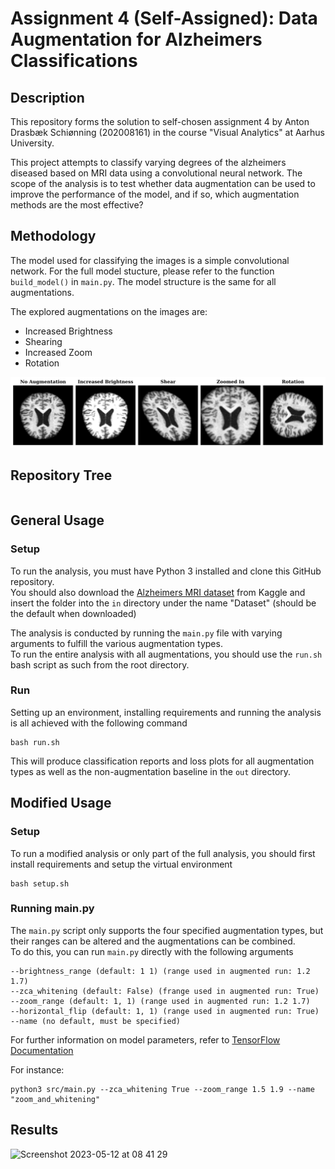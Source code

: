 # Assignment 4 (Self-Assigned): Data Augmentation for Alzheimers Classifications

## Description
This repository forms the solution to self-chosen assignment 4 by Anton Drasbæk Schiønning (202008161) in the course "Visual Analytics" at Aarhus University.

This project attempts to classify varying degrees of the alzheimers diseased based on MRI data using a convolutional neural network. The scope of the analysis is to test whether data augmentation can be used to improve the performance of the model, and if so, which augmentation methods are the most effective?

## Methodology
The model used for classifying the images is a simple convolutional network. For the full model stucture, please refer to the function `build_model()` in `main.py`. The model structure is the same for all augmentations. <br>

The explored augmentations on the images are:
* Increased Brightness
* Shearing
* Increased Zoom
* Rotation

![alt text](https://github.com/drasbaek/data-augmentation-for-alzheimer-classification/blob/main/out/aug_illustration.png?raw=True)


## Repository Tree <a name="tree"></a>
```

```

## General Usage <a name="analysis"></a>
### Setup

To run the analysis, you must have Python 3 installed and clone this GitHub repository. <br>
You should also download the [Alzheimers MRI dataset](https://www.kaggle.com/datasets/sachinkumar413/alzheimer-mri-dataset) from Kaggle and insert the folder into the `in` directory under the name "Dataset" (should be the default when downloaded)

The analysis is conducted by running the `main.py` file with varying arguments to fulfill the various augmentation types. <br> To run the entire analysis with all augmentations, you should use the `run.sh` bash script as such from the root directory.

### Run

Setting up an environment, installing requirements and running the analysis is all achieved with the following command 
```
bash run.sh
```
This will produce classification reports and loss plots for all augmentation types as well as the non-augmentation baseline in the `out` directory.


## Modified Usage <a name="modified_analysis"></a>
### Setup
To run a modified analysis or only part of the full analysis, you should first install requirements and setup the virtual environment

```
bash setup.sh
```

### Running main.py
The `main.py` script only supports the four specified augmentation types, but their ranges can be altered and the augmentations can be combined. <br> 
To do this, you can run `main.py` directly with the following arguments
```
--brightness_range (default: 1 1) (range used in augmented run: 1.2 1.7)
--zca_whitening (default: False) (frange used in augmented run: True)
--zoom_range (default: 1, 1) (range used in augmented run: 1.2 1.7)
--horizontal_flip (default: 1, 1) (range used in augmented run: True)
--name (no default, must be specified)
```
For further information on model parameters, refer to [TensorFlow Documentation](https://www.tensorflow.org/api_docs/python/tf/keras/preprocessing/image/ImageDataGenerator)

For instance:
```
python3 src/main.py --zca_whitening True --zoom_range 1.5 1.9 --name "zoom_and_whitening"
```


## Results
<img width="504" alt="Screenshot 2023-05-12 at 08 41 29" src="https://github.com/drasbaek/data-augmentation-for-alzheimer-classification/assets/80207895/9dce8870-0dda-4d0a-ac5a-d5e8112f314b">


